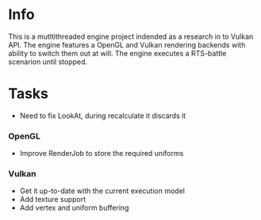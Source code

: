 Info
====

This is a mutltithreaded engine project indended as a research in to Vulkan API. The engine features a OpenGL and Vulkan rendering backends with ability to switch them out at will. The engine executes a RTS-battle scenarion until stopped.

Tasks
=====
* Need to fix LookAt, during recalculate it discards it

### OpenGL
* Improve RenderJob to store the required uniforms

### Vulkan
* Get it up-to-date with the current execution model
* Add texture support
* Add vertex and uniform buffering